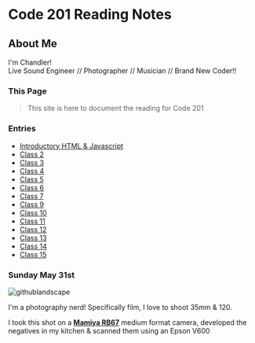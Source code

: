 # Code 201 Reading Notes

## About Me
I'm Chandler!    
Live Sound Engineer // Photographer // Musician // Brand New Coder!! 

### This Page
> This site is here to document the reading for Code 201

### Entries
- [Introductory HTML & Javascript](/entries/class-01.md)
- [Class 2]()
- [Class 3]()
- [Class 4]()
- [Class 5]()
- [Class 6]()
- [Class 7]()
- [Class 9]()
- [Class 10]()
- [Class 11]()
- [Class 12]()
- [Class 13]()
- [Class 14]()
- [Class 15]()


### Sunday May 31st

![githublandscape](/images/tater.jpg)



I'm a photography nerd! Specifically film, I love to shoot 35mm & 120.      

I took this shot on a [**Mamiya RB67**](http://camera-wiki.org/wiki/Mamiya_RB67) medium format camera, developed the negatives in my kitchen & scanned them using an Epson V600







